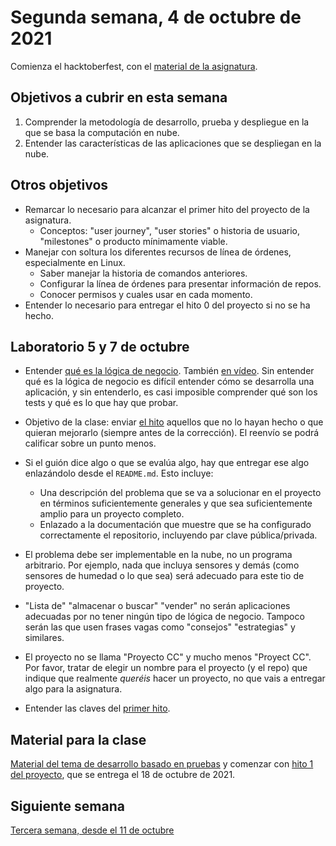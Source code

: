 # Segunda semana, 4 de octubre de 2021

Comienza el hacktoberfest, con el [material de la
asignatura](https://github.com/JJ/CC).

## Objetivos a cubrir en esta semana

1. Comprender la metodología de desarrollo, prueba y despliegue en la que se basa la computación en nube.
2. Entender las características de las aplicaciones que se despliegan en la nube.

## Otros objetivos

* Remarcar lo necesario para alcanzar el primer hito del proyecto de
  la asignatura.
  * Conceptos: "user journey", "user stories" o historia de usuario,
    "milestones" o producto mínimamente viable.
* Manejar con soltura los diferentes recursos de línea de órdenes,
  especialmente en Linux.
  * Saber manejar la historia de comandos anteriores.
  * Configurar la línea de órdenes para presentar información de
    repos.
  * Conocer permisos y cuales usar en cada momento.
* Entender lo necesario para entregar el hito 0 del proyecto si no se ha hecho.


## Laboratorio 5 y 7 de octubre

* Entender [qué es la lógica de
  negocio](https://jj.github.io/JJ/IV/preso/lógica-negocio.html). También [en
  vídeo](https://www.youtube.com/watch?v=-ysmXDDEsAM). Sin entender qué es la
  lógica de negocio es difícil entender cómo se desarrolla una aplicación, y sin
  entenderlo, es casi imposible comprender qué son los tests y qué es lo que hay
  que probar.
* Objetivo de la clase: enviar [el hito](http://jj.github.io/CC/documentos/proyecto/0.Repositorio) aquellos que no lo
  hayan hecho o que quieran mejorarlo (siempre antes de la corrección). El reenvío se podrá calificar
  sobre un punto menos.
* Si el guión dice algo o que se evalúa algo, hay que entregar ese algo enlazándolo desde
  el `README.md`. Esto incluye:
  * Una descripción del problema que se va a solucionar en el proyecto
    en términos suficientemente generales y que sea suficientemente
    amplio para un proyecto completo.
  * Enlazado a la documentación que muestre que se ha configurado
    correctamente el repositorio, incluyendo par clave
    pública/privada.
* El problema debe ser implementable en la nube, no un programa arbitrario. Por
  ejemplo, nada que incluya sensores y demás (como sensores de humedad o lo que
  sea) será adecuado para este tio de proyecto.
* "Lista de" "almacenar o buscar" "vender" no serán aplicaciones adecuadas por
  no tener ningún tipo de lógica de negocio. Tampoco serán las que usen frases
  vagas como "consejos" "estrategias" y similares.
* El proyecto no se llama "Proyecto CC" y mucho menos "Proyect
  CC". Por favor, tratar de elegir un nombre para el proyecto (y el
  repo) que indique que realmente *queréis* hacer un proyecto, no que
  vais a entregar algo para la asignatura.

* Entender las claves del [primer hito](http://jj.github.io/CC/documentos/proyecto/1.Infraestructura).

## Material para la clase

[Material del tema de desarrollo basado en pruebas](http://jj.github.io/CC/documentos/temas/Desarrollo_basado_en_pruebas)
y comenzar
con
[hito 1 del proyecto](http://jj.github.io/CC/documentos/proyecto/1.Infraestructura),
que se entrega el 18 de octubre de 2021.

## Siguiente semana

[Tercera semana, desde el 11 de octubre ](03-semana.md)
